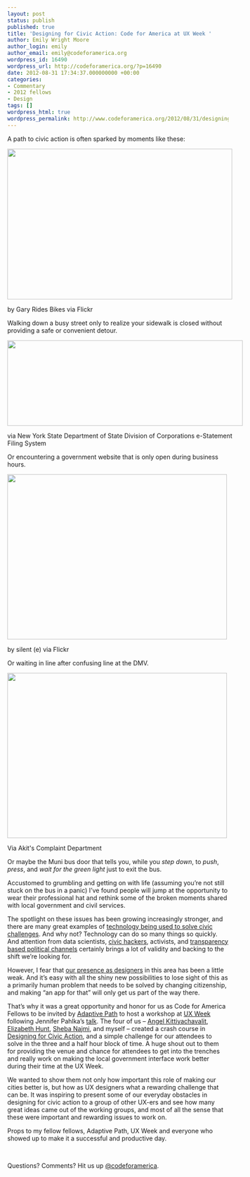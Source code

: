 ```yaml
---
layout: post
status: publish
published: true
title: 'Designing for Civic Action: Code for America at UX Week '
author: Emily Wright Moore
author_login: emily
author_email: emily@codeforamerica.org
wordpress_id: 16490
wordpress_url: http://codeforamerica.org/?p=16490
date: 2012-08-31 17:34:37.000000000 +00:00
categories:
- Commentary
- 2012 fellows
- Design
tags: []
wordpress_html: true
wordpress_permalink: http://www.codeforamerica.org/2012/08/31/designing-for-civic-action-code-for-america-at-ux-week/
---
```


<p>A path to civic action is often sparked by moments like these:</p>
<div class="wp-caption alignnone" id="attachment_16513" style="width: 522px"><a href="http://www.flickr.com/photos/garyseven/4434835473/sizes/z/in/photostream/"><img alt="" class="size-full wp-image-16513" height="342" src="http://codeforamerica.org/wp-content/uploads/2012/08/4434835473_4ff20eb3e4_z.jpg" title="Sidewalk Closed" width="512"/></a><p class="wp-caption-text">by Gary Rides Bikes via Flickr</p></div>
<p>Walking down a busy street only to realize your sidewalk is closed without providing a safe or convenient detour.</p>
<div class="wp-caption alignnone" id="attachment_16493" style="width: 546px"><a href="https://appext9.dos.ny.gov/corp_ebiennial_public/corp_app.e_biennial.main_page"><img alt="" class="size-full wp-image-16493" height="194" src="http://codeforamerica.org/wp-content/uploads/2012/08/Screen-Shot-2012-08-30-at-12.56.35-PM.png" title="Screen Shot 2012-08-30 at 12.56.35 PM" width="536"/></a><p class="wp-caption-text">via New York State Department of State Division of Corporations e-Statement Filing System</p></div>
<p>Or encountering a government website that is only open during business hours.</p>
<div class="wp-caption alignnone" style="width: 510px"><a href="http://www.flickr.com/photos/silent_e/406944364/sizes/m/in/photostream/"><img alt="" height="375" src="http://codeforamerica.org/wp-content/uploads/2012/08/406944364_5583ca3faa.jpg" title="waiting at the DMV" width="500"/></a><p class="wp-caption-text">by silent (e) via Flickr</p></div>
<p>Or waiting in line after confusing line at the DMV.</p>
<div class="wp-caption alignnone" id="attachment_16498" style="width: 510px"><a href="http://www.akit.org/2010/02/muni-nightmare-starts-tomorrow-sfmta.html"><img alt="" class="size-full wp-image-16498" height="375" src="http://codeforamerica.org/wp-content/uploads/2012/08/munidoor.jpeg" title="Muni Door Signage" width="500"/></a><p class="wp-caption-text">Via Akit's Complaint Department</p></div>
<p>Or maybe the Muni bus door that tells you, while you<em> step down</em>, to <em>push</em>, <em>press</em>, and <em>wait for the green light</em> just to exit the bus.</p>
<p>Accustomed to grumbling and getting on with life (assuming you’re not still stuck on the bus in a panic) I’ve found people will jump at the opportunity to wear their professional hat and rethink some of the broken moments shared with local government and civil services.</p>
<p>The spotlight on these issues has been growing increasingly stronger, and there are many great examples of <a href="http://codeforamerica.org/projects/">technology being used to solve civic challenges</a>. And why not? Technology can do so many things so quickly. And attention from data scientists, <a href="http://codeforamerica.org/2012/07/26/hacking-like-we-give-a-damn/">civic hackers</a>, activists, and <a href="http://brigade.codeforamerica.org/pages/openimpact">transparency based political channels</a> certainly brings a lot of validity and backing to the shift we’re looking for.</p>
<p>However, I fear that <a href="http://uxmag.com/articles/the-citizen-experience-needs-us">our presence as designers</a> in this area has been a little weak. And it’s easy with all the shiny new possibilities to lose sight of this as a primarily human problem that needs to be solved by changing citizenship, and making “an app for that” will only get us part of the way there.</p>
<p>That’s why it was a great opportunity and honor for us as Code for America Fellows to be invited by <a href="http://www.adaptivepath.com/">Adaptive Path</a> to host a workshop at <a href="http://uxweek.com/2012/">UX Week</a> following Jennifer Pahlka’s <a href="http://codeforamerica.org/2012/08/24/cx-citizen-experience/">talk</a>. The four of us – <a href="http://codeforamerica.org/2012-fellows/#Angel Kittiyachavalit">Angel Kittiyachavalit</a>, <a href="http://codeforamerica.org/2012-fellows/#Elizabeth Hunt">Elizabeth Hunt</a>, <a href="http://codeforamerica.org/2012-fellows/#Sheba Najmi">Sheba Najmi</a>, and myself – created a crash course in <a href="http://uxweek.com/2012/workshops/designing-for-civic-action-a-collaborative-design-session-with-code-for-america/">Designing for Civic Action</a>, and a simple challenge for our attendees to solve in the three and a half hour block of time. A huge shout out to them for providing the venue and chance for attendees to get into the trenches and really work on making the local government interface work better during their time at the UX Week.</p>
<p>We wanted to show them not only how important this role of making our cities better is, but how as UX designers what a rewarding challenge that can be. It was inspiring to present some of our everyday obstacles in designing for civic action to a group of other UX-ers and see how many great ideas came out of the working groups, and most of all the sense that these were important and rewarding issues to work on.</p>
<p>Props to my fellow fellows, Adaptive Path, UX Week and everyone who showed up to make it a successful and productive day.</p>
<p> </p>
<p>Questions? Comments? Hit us up <a href="http://twitter.com/codeforamerica" target="_blank">@codeforamerica</a>.</p>

